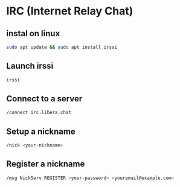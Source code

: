 # IRC (Internet Relay Chat)

## instal on linux

```bash
sudo apt update && sudo apt install irssi
```

## Launch irssi

```bash
irssi
```

## Connect to a server

```bash
/connect irc.libera.chat
```

## Setup a nickname

```bash
/nick <your-nickname>
```

## Register a nickname

```bash
/msg NickServ REGISTER <your-password> <youremail@example.com>
```
